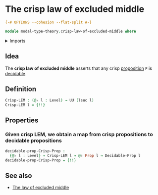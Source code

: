 # The crisp law of excluded middle

```agda
{-# OPTIONS --cohesion --flat-split #-}

module modal-type-theory.crisp-law-of-excluded-middle where
```

<details><summary>Imports</summary>

```agda
open import foundation.decidable-types
open import foundation.dependent-pair-types
open import foundation.universe-levels

open import foundation-core.decidable-propositions
open import foundation-core.negation
open import foundation-core.propositions
```

</details>

## Idea

The **crisp law of excluded middle** asserts that any crisp
[proposition](foundation-core.propositions.md) `P` is
[decidable](foundation.decidable-types.md).

## Definition

```agda
Crisp-LEM : (@♭ l : Level) → UU (lsuc l)
Crisp-LEM l = {!!}
```

## Properties

### Given crisp LEM, we obtain a map from crisp propositions to decidable propositions

```agda
decidable-prop-Crisp-Prop :
  {@♭ l : Level} → Crisp-LEM l → @♭ Prop l → Decidable-Prop l
decidable-prop-Crisp-Prop = {!!}
```

## See also

- [The law of excluded middle](foundation.law-of-excluded-middle.md)
